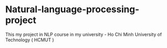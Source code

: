 # Natural-language-processing-project
This my project in NLP course in my university - Ho Chi Minh University of Technology ( HCMUT ) 
